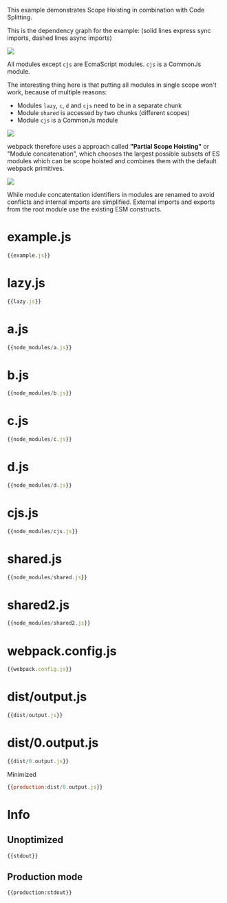 This example demonstrates Scope Hoisting in combination with Code Splitting.

This is the dependency graph for the example: (solid lines express sync imports, dashed lines async imports)

![](graph.png)

All modules except `cjs` are EcmaScript modules. `cjs` is a CommonJs module.

The interesting thing here is that putting all modules in single scope won't work, because of multiple reasons:

* Modules `lazy`, `c`, `d` and `cjs` need to be in a separate chunk
* Module `shared` is accessed by two chunks (different scopes)
* Module `cjs` is a CommonJs module

![](graph2.png)

webpack therefore uses a approach called **"Partial Scope Hoisting"** or "Module concatenation", which chooses the largest possible subsets of ES modules which can be scope hoisted and combines them with the default webpack primitives.

![](graph3.png)

While module concatentation identifiers in modules are renamed to avoid conflicts and internal imports are simplified. External imports and exports from the root module use the existing ESM constructs.

# example.js

``` javascript
{{example.js}}
```

# lazy.js

``` javascript
{{lazy.js}}
```

# a.js

``` javascript
{{node_modules/a.js}}
```

# b.js

``` javascript
{{node_modules/b.js}}
```

# c.js

``` javascript
{{node_modules/c.js}}
```

# d.js

``` javascript
{{node_modules/d.js}}
```

# cjs.js

``` javascript
{{node_modules/cjs.js}}
```

# shared.js

``` javascript
{{node_modules/shared.js}}
```

# shared2.js

``` javascript
{{node_modules/shared2.js}}
```



# webpack.config.js

``` javascript
{{webpack.config.js}}
```




# dist/output.js

``` javascript
{{dist/output.js}}
```

# dist/0.output.js

``` javascript
{{dist/0.output.js}}
```

Minimized

``` javascript
{{production:dist/0.output.js}}
```

# Info

## Unoptimized

```
{{stdout}}
```

## Production mode

```
{{production:stdout}}
```
